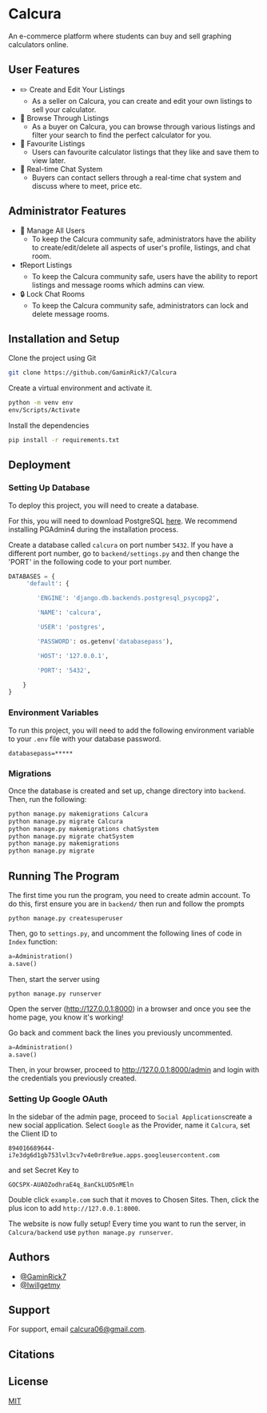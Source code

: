 
# Calcura

An e-commerce platform where students can buy and sell graphing calculators online.


## User Features

- ✏️ Create and Edit Your Listings
    - As a seller on Calcura, you can create and edit your own listings to sell your calculator.
- 👛 Browse Through Listings
    - As a buyer on Calcura, you can browse through various listings and filter your search to find the perfect calculator for you.
- 💖 Favourite Listings
    - Users can favourite calculator listings that they like and save them to view later.
- 💬 Real-time Chat System
    - Buyers can contact sellers through a real-time chat system and discuss where to meet, price etc.

## Administrator Features
- 👤 Manage All Users
    - To keep the Calcura community safe, administrators have the ability to create/edit/delete all aspects of user's profile, listings, and chat room.
- ❗Report Listings
    - To keep the Calcura community safe, users have the ability to report listings and message rooms which admins can view.
- 🔒 Lock Chat Rooms
    - To keep the Calcura community safe, administrators can lock and delete message rooms.

## Installation and Setup

Clone the project using Git

```bash
git clone https://github.com/GaminRick7/Calcura 
```
Create a virtual environment and activate it.
```bash
python -m venv env
env/Scripts/Activate
```
Install the dependencies 
```bash
pip install -r requirements.txt 
```

    
## Deployment

### Setting Up Database

To deploy this project, you will need to create a database.

For this, you will need to download PostgreSQL [here](https://www.postgresql.org/download/). We recommend installing PGAdmin4 during the installation process.

Create a database called `calcura` on port number `5432`. If you have a different port number, go to `backend/settings.py` and then change the 'PORT' in the following code to your port number.

```python
DATABASES = {
     'default': {

        'ENGINE': 'django.db.backends.postgresql_psycopg2',

        'NAME': 'calcura',

        'USER': 'postgres',

        'PASSWORD': os.getenv('databasepass'), 

        'HOST': '127.0.0.1',

        'PORT': '5432',

    }
}
```



### Environment Variables

To run this project, you will need to add the following environment variable to your `.env` file with your database password.

```
databasepass=*****
```



### Migrations

Once the database is created and set up, change directory into `backend`. Then, run the following:

```bash
python manage.py makemigrations Calcura
python manage.py migrate Calcura
python manage.py makemigrations chatSystem
python manage.py migrate chatSystem
python manage.py makemigrations
python manage.py migrate
```
## Running The Program

The first time you run the program, you need to create admin account. To do this, first ensure you are in `backend/` then run and follow the prompts

```
python manage.py createsuperuser
```
Then, go to `settings.py`, and uncomment the following lines of code in `Index` function:

```python
a=Administration()
a.save()
```

Then, start the server using
```
python manage.py runserver
```
Open the server (http://127.0.0.1:8000) in a browser and once you see the home page, you know it's working!

Go back and comment back the lines you previously uncommented.
```python
a=Administration()
a.save()
```
Then, in your browser, proceed to http://127.0.0.1:8000/admin and login with the credentials you previously created.

### Setting Up Google OAuth

In the sidebar of the admin page, proceed to `Social Applications`create a new social application. Select `Google` as the Provider, name it `Calcura`, set the Client ID to
```
894016689644-i7e3dg6d1gb753lvl3cv7v4e0r8re9ue.apps.googleusercontent.com
```
and set Secret Key to 
```
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
```
Double click `example.com` such that it moves to Chosen Sites. Then, click the plus icon to add `http://127.0.0.1:8000`.

The website is now fully setup! Every time you want to run the server, in `Calcura/backend` use `python manage.py runserver`.




## Authors

- [@GaminRick7](https://www.github.com/GaminRick7)
- [@Iwillgetmy](https://www.github.com/Iwillgetmy)


## Support

For support, email calcura06@gmail.com.

## Citations




## License

[MIT](https://choosealicense.com/licenses/mit/)

